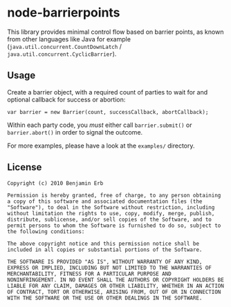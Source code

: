 # node-barrierpoints

This library provides minimal control flow based on barrier points, as known from other languages like Java for example (`java.util.concurrent.CountDownLatch` / `java.util.concurrent.CyclicBarrier`).

## Usage

Create a barrier object, with a required count of parties to wait for and optional callback for success or abortion: 

	var barrier = new Barrier(count, successCallback, abortCallback);

Within each party code, you *must* either call `barrier.submit()` or `barrier.abort()` in order to signal the outcome.

For more examples, please have a look at the `examples/` directory.
	

## License

	Copyright (c) 2010 Benjamin Erb

	Permission is hereby granted, free of charge, to any person obtaining
	a copy of this software and associated documentation files (the
	"Software"), to deal in the Software without restriction, including
	without limitation the rights to use, copy, modify, merge, publish,
	distribute, sublicense, and/or sell copies of the Software, and to
	permit persons to whom the Software is furnished to do so, subject to
	the following conditions:

	The above copyright notice and this permission notice shall be
	included in all copies or substantial portions of the Software.

	THE SOFTWARE IS PROVIDED "AS IS", WITHOUT WARRANTY OF ANY KIND,
	EXPRESS OR IMPLIED, INCLUDING BUT NOT LIMITED TO THE WARRANTIES OF
	MERCHANTABILITY, FITNESS FOR A PARTICULAR PURPOSE AND
	NONINFRINGEMENT. IN NO EVENT SHALL THE AUTHORS OR COPYRIGHT HOLDERS BE
	LIABLE FOR ANY CLAIM, DAMAGES OR OTHER LIABILITY, WHETHER IN AN ACTION
	OF CONTRACT, TORT OR OTHERWISE, ARISING FROM, OUT OF OR IN CONNECTION
	WITH THE SOFTWARE OR THE USE OR OTHER DEALINGS IN THE SOFTWARE.
